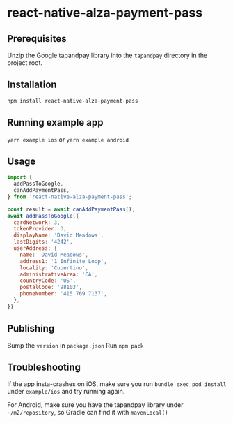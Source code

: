 # react-native-alza-payment-pass

## Prerequisites

Unzip the Google tapandpay library into the `tapandpay` directory in the project root.

## Installation

```sh
npm install react-native-alza-payment-pass
```

## Running example app

`yarn example ios` or `yarn example android`

## Usage

```js
import {
  addPassToGoogle,
  canAddPaymentPass,
} from 'react-native-alza-payment-pass';

const result = await canAddPaymentPass();
await addPassToGoogle({
  cardNetwork: 3,
  tokenProvider: 3,
  displayName: 'David Meadows',
  lastDigits: '4242',
  userAddress: {
    name: 'David Meadows',
    address1: '1 Infinite Loop',
    locality: 'Cupertino',
    administrativeArea: 'CA',
    countryCode: 'US',
    postalCode: '98103',
    phoneNumber: '415 769 7137',
  },
})
```

## Publishing

Bump the `version` in `package.json`
Run `npm pack`

## Troubleshooting

If the app insta-crashes on iOS, make sure you run `bundle exec pod install` under `example/ios` and try running again.

For Android, make sure you have the tapandpay library under `~/m2/repository`, so Gradle can find it with `mavenLocal()`
